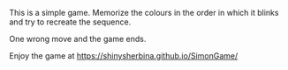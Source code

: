 This is a simple game. Memorize the colours in the order in which it blinks and try to recreate the sequence.

One wrong move and the game ends.

Enjoy the game at https://shinysherbina.github.io/SimonGame/

